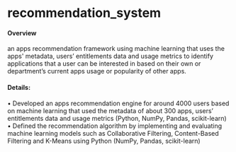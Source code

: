 # recommendation_system
#### Overview
an apps recommendation framework using machine learning that uses the apps' metadata, users’ entitlements data and usage metrics to identify applications that a user can be interested in based on their own or department’s current apps usage or popularity of other apps.

#### Details:
• Developed an apps recommendation engine for around 4000 users based on machine learning that used the
metadata of about 300 apps, users’ entitlements data and usage metrics (Python, NumPy, Pandas, scikit-learn) <br>
• Defined the recommendation algorithm by implementing and evaluating machine learning models such as
Collaborative Filtering, Content-Based Filtering and K-Means using Python (NumPy, Pandas, scikit-learn)
